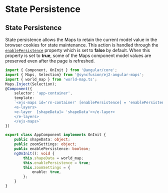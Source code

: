 # State Persistence

## State Persistence

State persistence allows the Maps to retain the current model value in the browser cookies for state maintenance. This action is handled through the [`enablePersistence`](../api/maps#enablepersistence) property which is set to **false** by default. When this property is set to **true**, some of the Maps component model values are preserved even after the page is refreshed.

```typescript
import { Component, OnInit } from '@angular/core';
import { Maps, Selection} from '@syncfusion/ej2-angular-maps';
import { world_map } from 'world-map.ts';
Maps.Inject(Selection);
@Component({
    selector: 'app-container',
    template:
    `<ejs-maps id='rn-container' [enablePersistence] = 'enablePersistence' [zoomSettings] = 'zoomSettings'>
    <e-layers>
    <e-layer  [shapeData]= 'shapeData'></e-layer>
    </e-layers>
    </ejs-maps>`
})

export class AppComponent implements OnInit {
    public shapeData: object;
    public zoomSettings: object;
    public enablePersistence: boolean;
    ngOnInit(): void {
        this.shapeData = world_map;
        this.enablePersistence = true;
        this.zoomSettings = {
            enable: true,
        };
    }
}
```